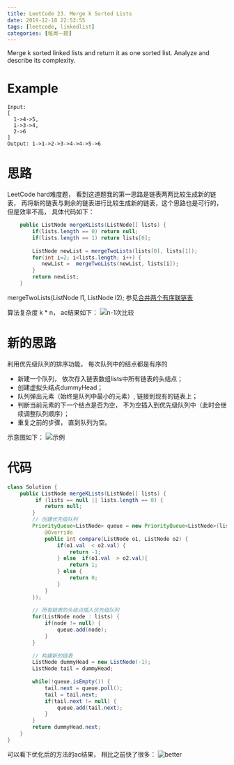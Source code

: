```yaml
---
title: LeetCode 23. Merge k Sorted Lists
date: 2019-12-18 22:53:55
tags: [leetcode, linkedlist]
categories: [每周一题]
---
```


Merge k sorted linked lists and return it as one sorted list. Analyze and describe its complexity.
<!--more-->

# Example

    Input:
    [
      1->4->5,
      1->3->4,
      2->6
    ]
    Output: 1->1->2->3->4->4->5->6

# 思路

LeetCode hard难度题， 看到这道题我的第一思路是链表两两比较生成新的链表， 再将新的链表与剩余的链表进行比较生成新的链表，这个思路也是可行的， 但是效率不高， 具体代码如下：

```java
    public ListNode mergeKLists(ListNode[] lists) {
        if(lists.length == 0) return null;
        if(lists.length == 1) return lists[0];
        
        ListNode newList = mergeTwoLists(lists[0], lists[1]);
        for(int i=2; i<lists.length; i++) {
           newList =  mergeTwoLists(newList, lists[i]);
        }
        return newList;
    }
```

mergeTwoLists(ListNode l1, ListNode l2); 参见[合并两个有序联链表](2019/12/17/leetcode/linkedlist/MergeTwoLists)

算法复杂度 k * n， ac结果如下：
![n-1次比较](n-1次比较.JPG)

# 新的思路

利用优先级队列的排序功能， 每次队列中的结点都是有序的

* 新建一个队列， 依次存入链表数组lists中所有链表的头结点；
* 创建虚拟头结点dummyHead；
* 队列弹出元素（始终是队列中最小的元素）, 链接到现有的链表上；
* 判断当前元素的下一个结点是否为空， 不为空插入到优先级队列中（此时会继续调整队列顺序）；
* 重复之前的步骤， 直到队列为空。

示意图如下：
![示例](demo.jpg)


# 代码

```java
class Solution {
    public ListNode mergeKLists(ListNode[] lists) {
         if (lists == null || lists.length == 0) {
            return null;
        }
        // 创建优先级队列
        PriorityQueue<ListNode> queue = new PriorityQueue<ListNode>(lists.length, new Comparator<ListNode>() {
            @Override
            public int compare(ListNode o1, ListNode o2) {
                if(o1.val  < o2.val) {
                    return -1;
                } else  if(o1.val  > o2.val){
                    return 1;
                } else {
                    return 0;
                }
            }
        });
        
        // 所有链表的头结点插入优先级队列
        for(ListNode node : lists) {
            if(node != null) {
                queue.add(node);
            }
        }
        
        // 构建新的链表
        ListNode dummyHead = new ListNode(-1);
        ListNode tail = dummyHead;
        
        while(!queue.isEmpty()) {
            tail.next = queue.poll();
            tail = tail.next;
            if(tail.next != null) {
                queue.add(tail.next);
            }
        }
        return dummyHead.next;
    }
}
```

可以看下优化后的方法的ac结果， 相比之前快了很多：
![better](better.jpg)